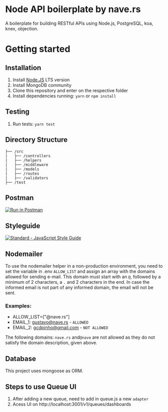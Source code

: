 # Node API boilerplate by nave.rs

A boilerplate for building RESTful APIs using Node.js, PostgreSQL, koa, knex, objection.

# Getting started

## Installation

1. Install [Node.JS](https://nodejs.org/en/) LTS version
2. Install MongoDB community
3. Clone this repository and enter on the respective folder
4. Install dependencies running: `yarn` or `npm install`
## Testing

1. Run tests: `yarn test`

## Directory Structure

```
├── /src
|   ├── /controllers
|   ├── /helpers
|   ├── /middleware
|   ├── /models
|   ├── /routes
|   ├── /validators
├── /test
```

## Postman

[![Run in Postman](https://run.pstmn.io/button.svg)](https://app.getpostman.com/run-collection/fd92c4e312af4ee3792c?action=collection%2Fimport)

## Styleguide

[![Standard - JavaScript Style Guide](https://cdn.rawgit.com/feross/standard/master/badge.svg)](https://github.com/feross/standard)

## Nodemailer

To use the nodemailer helper in a non-production environment, you need to set the variable in .env `ALLOW_LIST` and assign an array with the domains allowed for sending e-mail. This domain must start with an `@`, followed by a minimum of 2 characters, a `.` and 2 characters in the end.
In case the informed email is not part of any informed domain, the email will not be sent.

### Examples:

- ALLOW_LIST=["@nave.rs"]
- EMAIL_1: gustavo@nave.rs - `ALLOWED`
- EMAIL_2: gcdpinho@gmail.com - `NOT ALLOWED`

The following domains: `nave.rs` and`@nave` are not allowed as they do not satisfy the domain description, given above.

## Database

This project uses mongoose as ORM.

## Steps to use Queue UI

1. After adding a new queue, need to add in queue.js a new `adapter`
2. Acess UI on http://localhost:3001/v1/queues/dashboards
